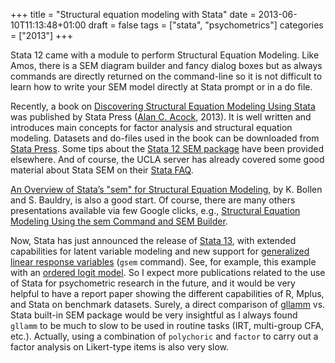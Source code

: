 +++
title = "Structural equation modeling with Stata"
date = 2013-06-10T11:13:48+01:00
draft = false
tags = ["stata", "psychometrics"]
categories = ["2013"]
+++

Stata 12 came with a module to perform Structural Equation Modeling. Like Amos, there is a SEM diagram builder and fancy dialog boxes but as always commands are directly returned on the command-line so it is not difficult to learn how to write your SEM model directly at Stata prompt or in a do file.

<!--more-->

Recently, a book on [Discovering Structural Equation Modeling Using Stata](http://bit.ly/XEgFWz) was published by Stata Press ([Alan C. Acock](http://health.oregonstate.edu/people/acock-alan), 2013). It is well written and introduces main concepts for factor analysis and structural equation modeling. Datasets and do-files used in the book can be downloaded from [Stata Press](http://www.stata-press.com/data/dsemus.html). Some tips about the [Stata 12 SEM package](https://sites.google.com/site/ifarwf/home/stata-12-sem-package) have been provided elsewhere. And of course, the UCLA server has already covered some good material about Stata SEM on their [Stata FAQ](http://www.ats.ucla.edu/stat/stata/faq/).

<i class="fa fa-file-pdf-o fa-1x"></i> [An Overview of Stata’s "sem" for Structural Equation Modeling](http://www.cpc.unc.edu/training/seminars/BollenBauldry%20SEM%20JAN13.pdf), by K. Bollen and S. Bauldry, is also a good start. Of course, there are many others presentations available via few Google clicks, e.g., <i class="fa fa-file-pdf-o fa-1x"></i> [Structural Equation Modeling Using the sem Command and SEM Builder](http://www.stata.com/meeting/sandiego12/materials/sd12_macdonald.pdf).

Now, Stata has just announced the release of [Stata 13](http://www.stata.com/stata13/), with extended capabilities for latent variable modeling and new support for [generalized linear response variables](http://www.stata.com/stata13/generalized-sem/) (`gsem` command). See, for example, this example with an <i class="fa fa-file-pdf-o fa-1x"></i> [ordered logit model](http://www.stata.com/manuals13/semexample35g.pdf). So I expect more publications related to the use of Stata for psychometric research in the future, and it would be very helpful to have a report paper showing the different capabilities of R, Mplus, and Stata on benchmark datasets. Surely, a direct comparison of [gllamm](http://www.gllamm.org/) vs. Stata built-in SEM package would be very insightful as I always found `gllamm` to be much to slow to be used in routine tasks (IRT, multi-group CFA, etc.). Actually, using a combination of `polychoric` and `factor` to carry out a factor analysis on Likert-type items is also very slow.
